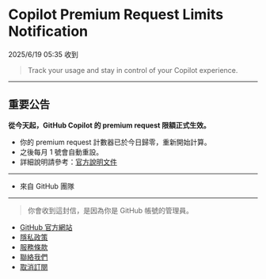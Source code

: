 # Copilot Premium Request Limits Notification

2025/6/19 05:35 收到

> Track your usage and stay in control of your Copilot experience.

---

## 重要公告

**從今天起，GitHub Copilot 的 premium request 限額正式生效。**

- 你的 premium request 計數器已於今日歸零，重新開始計算。
- 之後每月 1 號會自動重設。
- 詳細說明請參考：[官方說明文件](https://docs.github.com/en/copilot/managing-copilot/monitoring-usage-and-entitlements/about-premium-requests)

---

- 來自 GitHub 團隊

---

> 你會收到這封信，是因為你是 GitHub 帳號的管理員。

- [GitHub 官方網站](https://github.com)
- [隱私政策](https://help.github.com/articles/github-privacy-policy/)
- [服務條款](https://help.github.com/articles/github-terms-of-service/)
- [聯絡我們](https://docs.github.com/en/support/contacting-github-support)
- [取消訂閱](https://mailing.github.com/asm/unsubscribe/?user_id=15762298)
